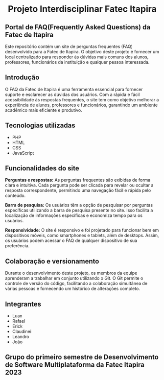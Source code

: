 # <p align='center'>Projeto Interdisciplinar Fatec Itapira</p>

## Portal de FAQ(Frequently Asked Questions) da Fatec de Itapira

Este repositório contém um site de perguntas frequentes (FAQ) desenvolvido para a Fatec de Itapira. O objetivo deste projeto é fornecer um local centralizado para responder às dúvidas mais comuns dos alunos, professores, funcionários da instituição e qualquer pessoa interessada.
<br>

## Introdução

O FAQ da Fatec de Itapira é uma ferramenta essencial para fornecer suporte e esclarecer as dúvidas dos usuários. Com a rápida e fácil acessibilidade às respostas frequentes, o site tem como objetivo melhorar a experiência de alunos, professores e funcionários, garantindo um ambiente acadêmico mais eficiente e produtivo.
<br>

## Tecnologias utilizadas

- PHP
- HTML
- CSS
- JavaScript

## Funcionalidades do site

**Perguntas e respostas:** As perguntas frequentes são exibidas de forma clara e intuitiva. Cada pergunta pode ser clicada para revelar ou ocultar a resposta correspondente, permitindo uma navegação fácil e rápida pelo conteúdo.

**Barra de pesquisa:** Os usuários têm a opção de pesquisar por perguntas específicas utilizando a barra de pesquisa presente no site. Isso facilita a localização de informações específicas e economiza tempo para os usuários.

**Responsividade:** O site é responsivo e foi projetado para funcionar bem em dispositivos móveis, como smartphones e tablets, além de desktops. Assim, os usuários podem acessar o FAQ de qualquer dispositivo de sua preferência.

## Colaboração e versionamento

Durante o desenvolvimento deste projeto, os membros da equipe aprenderam a trabalhar em conjunto utilizando o Git. O Git permite o controle de versão do código, facilitando a colaboração simultânea de várias pessoas e fornecendo um histórico de alterações completo.

## Integrantes

- Luan
- Rafael
- Erick
- Claudinei
- Leandro
- João

## Grupo do primeiro semestre de Desenvolvimento de Software Multiplataforma da Fatec Itapira 2023
